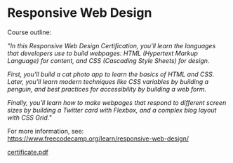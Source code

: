 # Responsive Web Design

Course outline:

<i>"In this Responsive Web Design Certification, you'll learn the languages that developers use to build webpages: HTML (Hypertext Markup Language) for content, and CSS (Cascading Style Sheets) for design.</i>

<i>First, you'll build a cat photo app to learn the basics of HTML and CSS. Later, you'll learn modern techniques like CSS variables by building a penguin, and best practices for accessibility by building a web form.</i>

<i>Finally, you'll learn how to make webpages that respond to different screen sizes by building a Twitter card with Flexbox, and a complex blog layout with CSS Grid."</i>

For more information, see: https://www.freecodecamp.org/learn/responsive-web-design/

[certificate.pdf](https://github.com/elyzx/responsive-web-design/files/6283880/certificate.pdf)

